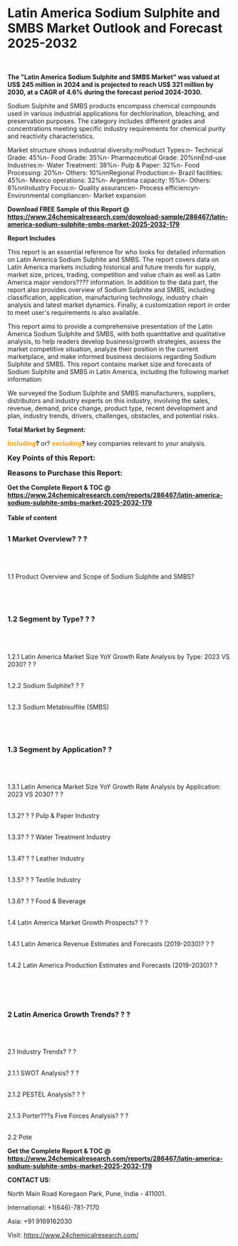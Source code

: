 <h1>Latin America Sodium Sulphite and SMBS Market Outlook and Forecast 2025-2032</h1><br/><p><strong>The "Latin America Sodium Sulphite and SMBS Market" was valued at US$ 245 million in 2024 and is projected to reach US$ 321 million by 2030, at a <strong>CAGR</strong> of 4.6% during the forecast period 2024-2030.</strong></p><p>Sodium Sulphite and SMBS products encompass chemical compounds used in various industrial applications for dechlorination, bleaching, and preservation purposes. The category includes different grades and concentrations meeting specific industry requirements for chemical purity and reactivity characteristics.</p><p>Market structure shows industrial diversity:nnProduct Types:n- Technical Grade: 45%n- Food Grade: 35%n- Pharmaceutical Grade: 20%nnEnd-use Industries:n- Water Treatment: 38%n- Pulp & Paper: 32%n- Food Processing: 20%n- Others: 10%nnRegional Production:n- Brazil facilities: 45%n- Mexico operations: 32%n- Argentina capacity: 15%n- Others: 8%nnIndustry Focus:n- Quality assurancen- Process efficiencyn- Environmental compliancen- Market expansion</p><div><b>Download FREE Sample of this Report @ <a href="https://www.24chemicalresearch.com/download-sample/286467/latin-america-sodium-sulphite-smbs-market-2025-2032-179">https://www.24chemicalresearch.com/download-sample/286467/latin-america-sodium-sulphite-smbs-market-2025-2032-179</a></b></div><p><strong>Report Includes</strong></p><p>This report is an essential reference for who looks for detailed information on Latin America Sodium Sulphite and SMBS. The report covers data on Latin America markets including historical and future trends for supply, market size, prices, trading, competition and value chain as well as Latin America major vendors???? information. In addition to the data part, the report also provides overview of Sodium Sulphite and SMBS, including classification, application, manufacturing technology, industry chain analysis and latest market dynamics. Finally, a customization report in order to meet user's requirements is also available.</p><p>This report aims to provide a comprehensive presentation of the Latin America Sodium Sulphite and SMBS, with both quantitative and qualitative analysis, to help readers develop business/growth strategies, assess the market competitive situation, analyze their position in the current marketplace, and make informed business decisions regarding Sodium Sulphite and SMBS. This report contains market size and forecasts of Sodium Sulphite and SMBS in Latin America, including the following market information:</p><p>We surveyed the Sodium Sulphite and SMBS manufacturers, suppliers, distributors and industry experts on this industry, involving the sales, revenue, demand, price change, product type, recent development and plan, industry trends, drivers, challenges, obstacles, and potential risks.</p><p><strong>Total Market by Segment:</strong></p><p><strong><span style="color:#f39c12">Including</span>? </strong>or? <strong><span style="color:#f39c12">excluding</span>? </strong>key companies relevant to your analysis.</p><p><strong><span style="font-size:16px">Key Points of this Report:</span></strong></p><p><strong><span style="font-size:16px">Reasons to Purchase this Report:</span></strong></p><div><b>Get the Complete Report & TOC @ <a href="https://www.24chemicalresearch.com/reports/286467/latin-america-sodium-sulphite-smbs-market-2025-2032-179">https://www.24chemicalresearch.com/reports/286467/latin-america-sodium-sulphite-smbs-market-2025-2032-179</a></b></div><br><b>Table of content</b><p><h2><span style="font-size:16px"><strong>1 Market Overview? ? ? </strong></span></h2><br />
 
 <br />
 
 <p>1.1 Product Overview and Scope of Sodium Sulphite and SMBS? </p><br />
 
 <br />
 
 <h2><strong><span style="font-size:16px">1.2 Segment by Type? ? ? </span></strong></h2><br />
 
 <br />
 
 <p>1.2.1 Latin America Market Size YoY Growth Rate Analysis by Type: 2023 VS 2030? ? ? <br /><br />
 
 1.2.2 Sodium Sulphite? ? ? <br /><br />
 
 1.2.3 Sodium Metabisulfite (SMBS)<br /><br />
 
 <br />
 
 <h2><span style="font-size:16px"><strong>1.3 Segment by Application? ? </strong></span></h2><br />
 
 <br />
 
 <p>1.3.1 Latin America Market Size YoY Growth Rate Analysis by Application: 2023 VS 2030? ? ? <br /><br />
 
 1.3.2? ? ? Pulp & Paper Industry<br /><br />
 
 1.3.3? ? ? Water Treatment Industry<br /><br />
 
 1.3.4? ? ? Leather Industry<br /><br />
 
 1.3.5? ? ? Textile Industry<br /><br />
 
 1.3.6? ? ? Food & Beverage<br /><br />
 
 1.4 Latin America Market Growth Prospects? ? ? <br /><br />
 
 1.4.1 Latin America Revenue Estimates and Forecasts (2019-2030)? ? ? <br /><br />
 
 1.4.2 Latin America Production Estimates and Forecasts (2019-2030)? ? </p><br />
 
 <br />
 
 <h2><span style="font-size:16px"><strong>2 Latin America Growth Trends? ? ? </strong></span></h2><br />
 
 <br />
 
 <p>2.1 Industry Trends? ? ? <br /><br />
 
 2.1.1 SWOT Analysis? ? ? <br /><br />
 
 2.1.2 PESTEL Analysis? ? ? <br /><br />
 
 2.1.3 Porter???s Five Forces Analysis? ? ? <br /><br />
 
 2.2 Pote<br><div><b>Get the Complete Report & TOC @ <a href="https://www.24chemicalresearch.com/reports/286467/latin-america-sodium-sulphite-smbs-market-2025-2032-179">https://www.24chemicalresearch.com/reports/286467/latin-america-sodium-sulphite-smbs-market-2025-2032-179</a></b></div></p>
 
 <b>CONTACT US:</b><br>
 
 North Main Road Koregaon Park, Pune, India - 411001.<br/>
 
 International: +1(646)-781-7170<br/>
 
 Asia: +91 9169162030<br/>
 
 Visit: <a href="https://www.24chemicalresearch.com/">https://www.24chemicalresearch.com/</a>
 
 <br>
